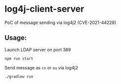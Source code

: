 # log4j-client-server

PoC of message sending via log4j2 (CVE-2021-44228)

## Usage:

Launch LDAP server on port 389

```
npm run start
```

Send message as `cn` or `ou` via log4j2

```
./gradlew run
```
